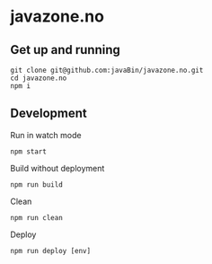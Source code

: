 # javazone.no

## Get up and running

    git clone git@github.com:javaBin/javazone.no.git
    cd javazone.no
    npm i

## Development

Run in watch mode

    npm start

Build without deployment

    npm run build

Clean

    npm run clean

Deploy

    npm run deploy [env]